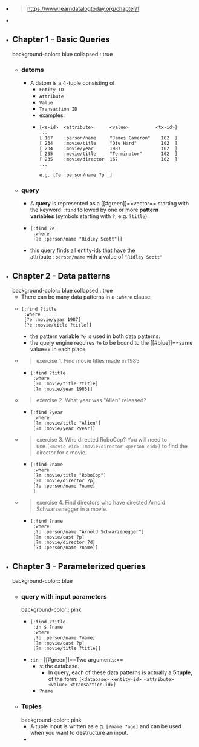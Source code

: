 - > https://www.learndatalogtoday.org/chapter/1
-
- ## Chapter 1 - Basic Queries
  background-color:: blue
  collapsed:: true
	- ### datoms
		- A datom is a 4-tuple consisting of
			- `Entity ID`
			- `Attribute`
			- `Value`
			- `Transaction ID`
			- examples:
			- ```
			  [<e-id>  <attribute>      <value>          <tx-id>]
			  ...
			  [ 167    :person/name     "James Cameron"    102  ]
			  [ 234    :movie/title     "Die Hard"         102  ]
			  [ 234    :movie/year      1987               102  ]
			  [ 235    :movie/title     "Terminator"       102  ]
			  [ 235    :movie/director  167                102  ]
			  ...
			  
			  e.g. [?e :person/name ?p _]
			  ```
	- ### query
		- A **query** is represented as a [[#green]]==vector== starting with the keyword `:find` followed by one or more **pattern variables** (symbols starting with `?`, e.g. `?title`).
		- ```
		  [:find ?e
		   :where
		   [?e :person/name "Ridley Scott"]]
		  ```
		- this query finds all entity-ids that have the attribute `:person/name` with a value of `"Ridley Scott"`
- ## Chapter 2 - Data patterns
  background-color:: blue
  collapsed:: true
	- There can be many data patterns in a `:where` clause:
	- ```
	  [:find ?title
	   :where
	   [?e :movie/year 1987]
	   [?e :movie/title ?title]]
	  ```
		- the pattern variable `?e` is used in both data patterns.
		- the query engine requires `?e` to be bound to the [[#blue]]==same value== in each place.
	- > exercise 1. Find movie titles made in 1985
		- ```
		  [:find ?title
		   :where
		   [?m :movie/title ?title]
		   [?m :movie/year 1985]]
		  ```
	- > exercise 2. What year was "Alien" released?
		- ```
		  [:find ?year
		   :where
		   [?m :movie/title "Alien"]
		   [?m :movie/year ?year]]
		  ```
	- > exercise 3. Who directed RoboCop? You will need to use `[<movie-eid> :movie/director <person-eid>]` to find the director for a movie.
		- ```
		  [:find ?name
		   :where
		   [?m :movie/title "RoboCop"]
		   [?m :movie/director ?p]
		   [?p :person/name ?name]
		   ]
		  ```
	- >  exercise 4. Find directors who have directed Arnold Schwarzenegger in a movie.
		- ```
		  [:find ?name
		   :where
		   [?p :person/name "Arnold Schwarzenegger"]
		   [?m :movie/cast ?p]
		   [?m :movie/director ?d]
		   [?d :person/name ?name]]
		  ```
- ## Chapter 3 - Parameterized queries
  background-color:: blue
	- ### query with input parameters
	  background-color:: pink
		- ```
		  [:find ?title
		   :in $ ?name
		   :where
		   [?p :person/name ?name]
		   [?m :movie/cast ?p]
		   [?m :movie/title ?title]]
		  ```
		- `:in` - [[#green]]==Two arguments:==
			- `$`: the database.
				- In query, each of these data patterns is actually a **5 tuple**, of the form:
				  `[<database> <entity-id> <attribute> <value> <transaction-id>]`
			- `?name`
	- ### Tuples
	  background-color:: pink
		- A tuple input is written as e.g. `[?name ?age]` and can be used when you want to destructure an input.
		-